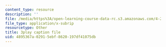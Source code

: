 ```yaml
---
content_type: resource
description: ''
file: /media/https%3A/open-learning-course-data-rc.s3.amazonaws.com/4-241j-theory-of-city-form-spring-2013/4895367a02915ebf8620197df41075db_oBKDFgLoR9o.vtt
file_type: application/x-subrip
resourcetype: Other
title: 3play caption file
uid: 4895367a-0291-5ebf-8620-197df41075db
---
```

